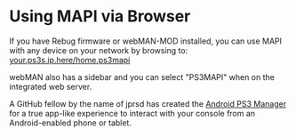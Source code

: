 # Using MAPI via Browser

If you have Rebug firmware or webMAN-MOD installed, you can use MAPI with any device on your network by browsing to: [your.ps3s.ip.here/home.ps3mapi](https://www.reddit.com/r/ps3homebrew/wiki/mapi)

webMAN also has a sidebar and you can select "PS3MAPI" when on the integrated web server.

A GitHub fellow by the name of jprsd has created the [Android PS3 Manager](https://github.com/jprsd/Android-PS3-Manager) for a true app-like experience to interact with your console from an Android-enabled phone or tablet.
